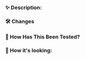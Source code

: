 ### ✨ Description:

### 🛠 Changes

<!--
- [X] :
-->

### 🧪 How Has This Been Tested?

<!--
Please describe the tests that you ran to verify your changes. Provide instructions so we can reproduce. Please also list any relevant details for your test configuration

- [ ] Tested on iOS
- [ ] Tested on Android
-->

### 📸 How it's looking:

<!--
Please add a screenshot of what you've done
-->
